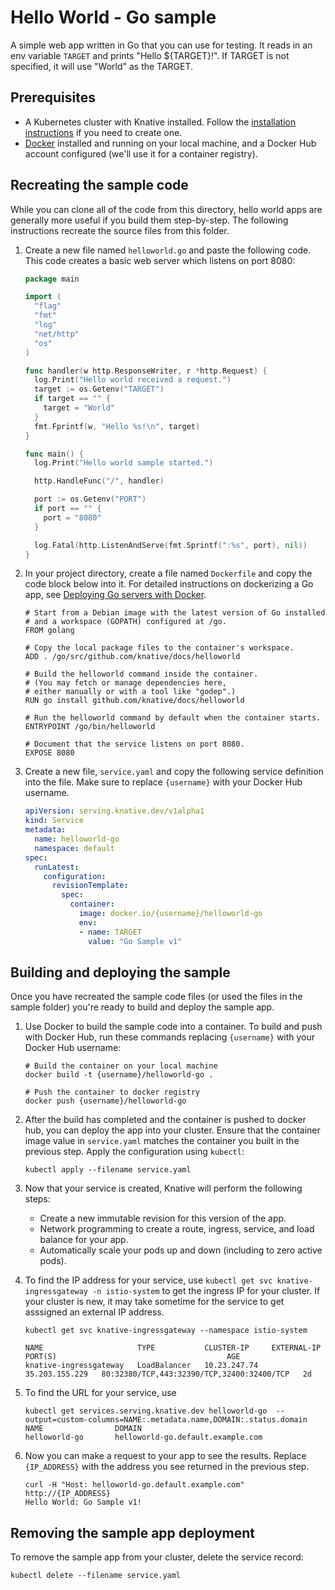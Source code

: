 # Hello World - Go sample

A simple web app written in Go that you can use for testing.
It reads in an env variable `TARGET` and prints "Hello ${TARGET}!". If
TARGET is not specified, it will use "World" as the TARGET.

## Prerequisites

* A Kubernetes cluster with Knative installed. Follow the
  [installation instructions](https://github.com/knative/docs/blob/master/install/README.md) if you need
  to create one.
* [Docker](https://www.docker.com) installed and running on your local machine,
  and a Docker Hub account configured (we'll use it for a container registry).

## Recreating the sample code

While you can clone all of the code from this directory, hello world
apps are generally more useful if you build them step-by-step. The
following instructions recreate the source files from this folder.

1. Create a new file named `helloworld.go` and paste the following code. This
   code creates a basic web server which listens on port 8080:

    ```go
    package main

    import (
      "flag"
      "fmt"
      "log"
      "net/http"
      "os"
    )

    func handler(w http.ResponseWriter, r *http.Request) {
      log.Print("Hello world received a request.")
      target := os.Getenv("TARGET")
      if target == "" {
        target = "World"
      }
      fmt.Fprintf(w, "Hello %s!\n", target)
    }

    func main() {
      log.Print("Hello world sample started.")

      http.HandleFunc("/", handler)

      port := os.Getenv("PORT")
      if port == "" {
        port = "8080"
      }

      log.Fatal(http.ListenAndServe(fmt.Sprintf(":%s", port), nil))
    }
    ```

1. In your project directory, create a file named `Dockerfile` and copy the code
   block below into it. For detailed instructions on dockerizing a Go app, see
   [Deploying Go servers with Docker](https://blog.golang.org/docker).

    ```docker
    # Start from a Debian image with the latest version of Go installed
    # and a workspace (GOPATH) configured at /go.
    FROM golang

    # Copy the local package files to the container's workspace.
    ADD . /go/src/github.com/knative/docs/helloworld

    # Build the helloworld command inside the container.
    # (You may fetch or manage dependencies here,
    # either manually or with a tool like "godep".)
    RUN go install github.com/knative/docs/helloworld

    # Run the helloworld command by default when the container starts.
    ENTRYPOINT /go/bin/helloworld

    # Document that the service listens on port 8080.
    EXPOSE 8080
    ```

1. Create a new file, `service.yaml` and copy the following service definition
   into the file. Make sure to replace `{username}` with your Docker Hub username.

    ```yaml
    apiVersion: serving.knative.dev/v1alpha1
    kind: Service
    metadata:
      name: helloworld-go
      namespace: default
    spec:
      runLatest:
        configuration:
          revisionTemplate:
            spec:
              container:
                image: docker.io/{username}/helloworld-go
                env:
                - name: TARGET
                  value: "Go Sample v1"
    ```

## Building and deploying the sample

Once you have recreated the sample code files (or used the files in the sample
folder) you're ready to build and deploy the sample app.

1. Use Docker to build the sample code into a container. To build and push with
   Docker Hub, run these commands replacing `{username}` with your
   Docker Hub username:

    ```shell
    # Build the container on your local machine
    docker build -t {username}/helloworld-go .

    # Push the container to docker registry
    docker push {username}/helloworld-go
    ```

1. After the build has completed and the container is pushed to docker hub, you
   can deploy the app into your cluster. Ensure that the container image value
   in `service.yaml` matches the container you built in
   the previous step. Apply the configuration using `kubectl`:

    ```shell
    kubectl apply --filename service.yaml
    ```

1. Now that your service is created, Knative will perform the following steps:
   * Create a new immutable revision for this version of the app.
   * Network programming to create a route, ingress, service, and load balance for your app.
   * Automatically scale your pods up and down (including to zero active pods).

1. To find the IP address for your service, use
   `kubectl get svc knative-ingressgateway -n istio-system` to get the ingress IP for your
   cluster. If your cluster is new, it may take sometime for the service to get asssigned
   an external IP address.

    ```shell
    kubectl get svc knative-ingressgateway --namespace istio-system

    NAME                     TYPE           CLUSTER-IP     EXTERNAL-IP      PORT(S)                                      AGE
    knative-ingressgateway   LoadBalancer   10.23.247.74   35.203.155.229   80:32380/TCP,443:32390/TCP,32400:32400/TCP   2d

    ```

1. To find the URL for your service, use
    ```
    kubectl get services.serving.knative.dev helloworld-go  --output=custom-columns=NAME:.metadata.name,DOMAIN:.status.domain
    NAME                DOMAIN
    helloworld-go       helloworld-go.default.example.com
    ```

1. Now you can make a request to your app to see the results. Replace
   `{IP_ADDRESS}` with the address you see returned in the previous step.

    ```shell
    curl -H "Host: helloworld-go.default.example.com" http://{IP_ADDRESS}
    Hello World: Go Sample v1!
    ```

## Removing the sample app deployment

To remove the sample app from your cluster, delete the service record:

```shell
kubectl delete --filename service.yaml
```

